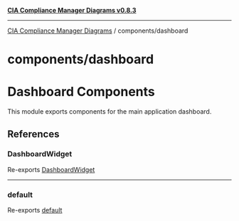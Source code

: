 [**CIA Compliance Manager Diagrams v0.8.3**](../../README.md)

***

[CIA Compliance Manager Diagrams](../../modules.md) / components/dashboard

# components/dashboard

# Dashboard Components

This module exports components for the main application dashboard.

## References

### DashboardWidget

Re-exports [DashboardWidget](Dashboard/functions/DashboardWidget.md)

***

### default

Re-exports [default](Dashboard/functions/default.md)

